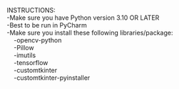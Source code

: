 INSTRUCTIONS:  
-Make sure you have Python version 3.10 OR LATER  
-Best to be run in PyCharm  
-Make sure you install these following libraries/package:  
 &nbsp; &nbsp; -opencv-python  
 &nbsp; &nbsp; -Pillow  
 &nbsp; &nbsp; -imutils  
 &nbsp; &nbsp; -tensorflow  
 &nbsp; &nbsp; -customtkinter  
 &nbsp; &nbsp; -customtkinter-pyinstaller  
